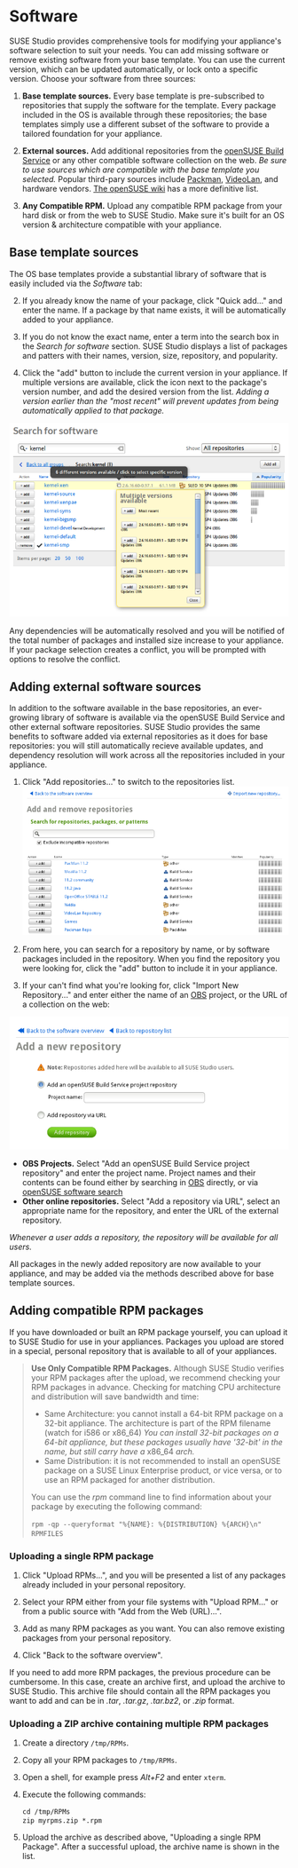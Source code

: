 # Software

SUSE Studio provides comprehensive tools for modifying your appliance's software selection to suit your needs. You can add missing software or remove existing software from your base template.  You can use the current version, which can be updated automatically, or lock onto a specific version. Choose your software from three sources:

1. **Base template sources.**  Every base template is pre-subscribed to repositories that supply the software for the template. Every package included in the OS is available through these repositories; the base templates simply use a different subset of the software to provide a tailored foundation for your appliance.

2. **External sources.**  Add additional repositories from the [openSUSE Build Service](http://build.opensuse.org) or any other compatible software collection on the web. *Be sure to use sources which are compatible with the base template you selected.* Popular third-pary sources include [Packman](http://packman.links2linux.org/), [VideoLan](http://www.videolan.org/vlc/download-suse.html), and hardware vendors. [The openSUSE wiki](http://en.opensuse.org/Additional_package_repositories) has a more definitive list.

3. **Any Compatible RPM.**  Upload any compatible RPM package from your hard disk or from the web to SUSE Studio. Make sure it's built for an OS version & architecture compatible with your appliance.

## Base template sources

The OS base templates provide a substantial library of software that is easily included via the *Software* tab:

2. If you already know the name of your package, click "Quick add..." and enter the name. If a package by that name exists, it will be automatically added to your appliance.

3. If you do not know the exact name, enter a term into the search box in the *Search for software* section. SUSE Studio displays a list of packages and patters with their names, version, size, repository, and popularity.

4. Click the "add" button to include the current version in your appliance. If multiple versions are available, click the icon next to the package's version number, and add the desired version from the list. *Adding a version earlier than the "most recent" will prevent updates from being automatically applied to that package.*

![Studio search and select software version](studio-select-versions.png)

Any dependencies will be automatically resolved and you will be notified of the total number of packages and installed size increase to your appliance. If your package selection creates a conflict, you will be prompted with options to resolve the conflict.

## Adding external software sources

In addition to the software available in the base repositories, an ever-growing library of software is available via the openSUSE Build Service and other external software repositories. SUSE Studio provides the same benefits to software added via external repositories as it does for base repositories: you will still automatically recieve available updates, and dependency resolution will work across all the repositories included in your appliance.

1. Click "Add repositories..." to switch to the repositories list.
![Studio Qs Addrepo Overview](studio-qs-addrepo-overview.png)

2. From here, you can search for a repository by name, or by software packages included in the repository. When you find the repository you were looking for, click the "add" button to include it in your appliance.

3. If your can't find what you're looking for, click "Import New Repository..." and enter either the name of an [OBS](http://build.opensuse.org) project, or the URL of a collection on the web:

![Studio Qs Addrepo Import](studio-qs-addrepo-import.png)

* **OBS Projects.**  Select "Add an openSUSE Build Service project repository" and enter the project name. Project names and their contents can be found either by searching in [OBS](http://build.opensuse.org) directly, or via [openSUSE software search](http://software.opensuse.org/search)
* **Other online repositories.** Select "Add a repository via URL", select an appropriate name for the repository, and enter the URL of the external repository.

*Whenever a user adds a repository, the repository will be available for all users.*

All packages in the newly added repository are now available to your appliance, and may be added via the methods described above for base template sources.


## Adding compatible RPM packages

If you have downloaded or built an RPM package yourself, you can upload it to SUSE Studio for use in your appliances. Packages you upload are stored in a special, personal repository that is available to all of your appliances.

> **Use Only Compatible RPM Packages.** Although SUSE Studio verifies your RPM packages after the upload, we recommend checking your RPM packages in advance. Checking for matching CPU architecture and distribution will save bandwidth and time:
>
> * Same Architecture: you cannot install a 64-bit RPM package on a 32-bit appliance. The architecture is part of the RPM filename (watch for i586 or x86_64) *You can install 32-bit packages on a 64-bit appliance, but these packages usually have '32-bit' in the name, but still carry have a* x86_64 *arch.*
> * Same Distribution: it is not recommended to install an openSUSE package on a SUSE Linux Enterprise product, or vice versa, or to use an RPM packaged for another distribution.
>
> You can use the *rpm* command line to find information about your package by executing the following command:
>
> `rpm -qp --queryformat "%{NAME}: %{DISTRIBUTION} %{ARCH}\n" RPMFILES`

### Uploading a single RPM package

1. Click "Upload RPMs...", and you will be presented a list of any packages already included in your personal repository.

2. Select your RPM either from your file systems with "Upload RPM..." or from a public source with "Add from the Web (URL)...".

3. Add as many RPM packages as you want. You can also remove existing packages from your personal repository.

4. Click "Back to the software overview".

If you need to add more RPM packages, the previous procedure can be cumbersome. In this case, create an archive first, and upload the archive to SUSE Studio. This archive file should contain all the RPM packages you want to add and can be in *.tar*, *.tar.gz*, *.tar.bz2*, or *.zip* format.

### Uploading a ZIP archive containing multiple RPM packages

1. Create a directory `/tmp/RPMs`.
2. Copy all your RPM packages to `/tmp/RPMs`.
3. Open a shell, for example press *Alt+F2* and enter `xterm`.
4. Execute the following commands:

       cd /tmp/RPMs
       zip myrpms.zip *.rpm

5. Upload the archive as described above, "Uploading a single RPM Package". After a successful upload, the archive name is shown in the list.

